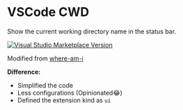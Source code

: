 # VSCode CWD

Show the current working directory name in the status bar.

<a href="https://marketplace.visualstudio.com/items?itemName=wongxy.cwd" target="__blank"><img src="https://img.shields.io/visual-studio-marketplace/v/`wongxy.cwd.svg?color=eee&amp;label=VS%20Code%20Marketplace&logo=visual-studio-code" alt="Visual Studio Marketplace Version" /></a>

Modified from [where-am-i](https://github.com/antfu/vscode-where-am-i)

**Difference:**
- Simplified the code
- Less configurations (Opinionated:joy:)
- Defined the extension kind as `ui`
